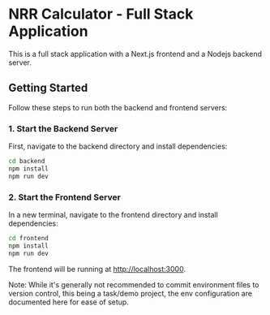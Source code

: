 # NRR Calculator - Full Stack Application

This is a full stack application with a Next.js frontend and a Nodejs backend server.

## Getting Started

Follow these steps to run both the backend and frontend servers:

### 1. Start the Backend Server

First, navigate to the backend directory and install dependencies:

```bash
cd backend
npm install
npm run dev
```

### 2. Start the Frontend Server

In a new terminal, navigate to the frontend directory and install dependencies:

```bash
cd frontend
npm install
npm run dev
```

The frontend will be running at [http://localhost:3000](http://localhost:3000).

Note: While it's generally not recommended to commit environment files to version control, this being a task/demo project, the env configuration are documented here for ease of setup.
